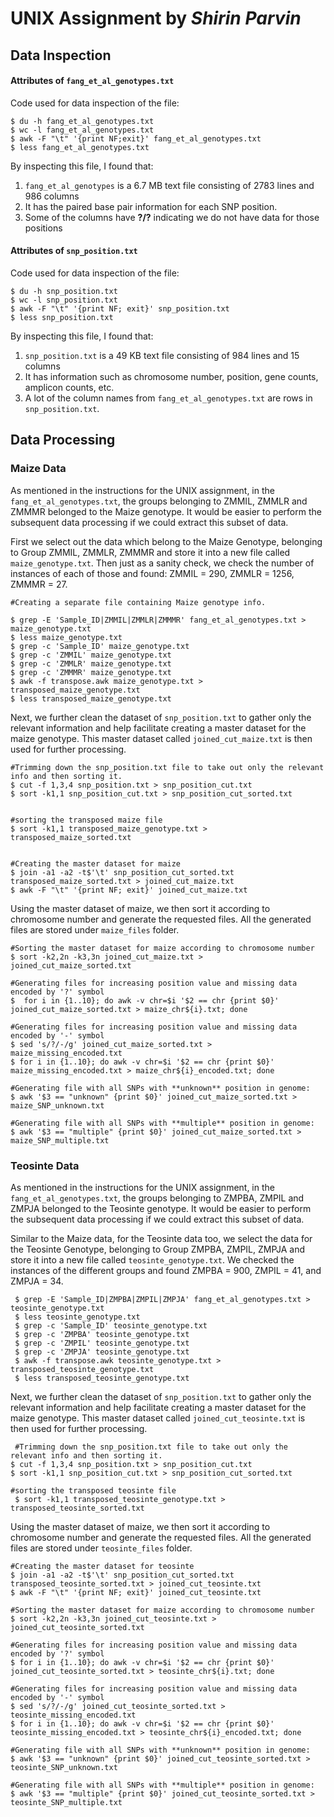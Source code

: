 # **UNIX Assignment** by _Shirin Parvin_

## **Data Inspection** 

#### Attributes of `fang_et_al_genotypes.txt`

Code used for data inspection of the file:

```
$ du -h fang_et_al_genotypes.txt
$ wc -l fang_et_al_genotypes.txt
$ awk -F "\t" '{print NF;exit}' fang_et_al_genotypes.txt
$ less fang_et_al_genotypes.txt
```

By inspecting this file, I found that:
1. `fang_et_al_genotypes` is a 6.7 MB text file consisting of 2783 lines and 986 columns
2. It has the paired base pair information for each SNP position.
3. Some of the columns have **?/?** indicating we do not have data for those positions

#### Attributes of `snp_position.txt`

Code used for data inspection of the file:

```
$ du -h snp_position.txt
$ wc -l snp_position.txt
$ awk -F "\t" '{print NF; exit}' snp_position.txt
$ less snp_position.txt
```
By inspecting this file, I found that:
1. `snp_position.txt` is a 49 KB text file consisting of 984 lines and 15 columns
2. It has information such as chromosome number, position, gene counts, amplicon counts, etc. 
3. A lot of the column names from `fang_et_al_genotypes.txt` are rows in `snp_position.txt`.


## **Data Processing** 


### Maize Data

As mentioned in the instructions for the UNIX assignment, in the `fang_et_al_genotypes.txt`, the groups belonging to ZMMIL, ZMMLR and ZMMMR belonged to the Maize genotype. It would be easier to perform the subsequent data processing if we could extract this subset of data.

First we select out the data which belong to the Maize Genotype, belonging to Group ZMMIL, ZMMLR, ZMMMR and store it into a new file called `maize_genotype.txt`. 
Then just as a sanity check, we check the number of instances of each of those and found: ZMMIL = 290, ZMMLR = 1256, ZMMMR = 27. 


```
#Creating a separate file containing Maize genotype info.

$ grep -E 'Sample_ID|ZMMIL|ZMMLR|ZMMMR' fang_et_al_genotypes.txt > maize_genotype.txt
$ less maize_genotype.txt
$ grep -c 'Sample_ID' maize_genotype.txt
$ grep -c 'ZMMIL' maize_genotype.txt
$ grep -c 'ZMMLR' maize_genotype.txt
$ grep -c 'ZMMMR' maize_genotype.txt
$ awk -f transpose.awk maize_genotype.txt > transposed_maize_genotype.txt
$ less transposed_maize_genotype.txt
```

Next, we further clean the dataset of `snp_position.txt` to gather only the relevant information and help facilitate creating a master dataset for the maize genotype. This master dataset called `joined_cut_maize.txt` is then used for further processing.

```
#Trimming down the snp_position.txt file to take out only the relevant info and then sorting it.
$ cut -f 1,3,4 snp_position.txt > snp_position_cut.txt
$ sort -k1,1 snp_position_cut.txt > snp_position_cut_sorted.txt


#sorting the transposed maize file 
$ sort -k1,1 transposed_maize_genotype.txt > transposed_maize_sorted.txt


#Creating the master dataset for maize
$ join -a1 -a2 -t$'\t' snp_position_cut_sorted.txt transposed_maize_sorted.txt > joined_cut_maize.txt
$ awk -F "\t" '{print NF; exit}' joined_cut_maize.txt
```

Using the master dataset of maize, we then sort it according to chromosome number and generate the requested files. All the generated files are stored under `maize_files` folder.

```
#Sorting the master dataset for maize according to chromosome number
$ sort -k2,2n -k3,3n joined_cut_maize.txt > joined_cut_maize_sorted.txt

#Generating files for increasing position value and missing data encoded by '?' symbol
$  for i in {1..10}; do awk -v chr=$i '$2 == chr {print $0}' joined_cut_maize_sorted.txt > maize_chr${i}.txt; done

#Generating files for increasing position value and missing data encoded by '-' symbol
$ sed 's/?/-/g' joined_cut_maize_sorted.txt > maize_missing_encoded.txt
$ for i in {1..10}; do awk -v chr=$i '$2 == chr {print $0}' maize_missing_encoded.txt > maize_chr${i}_encoded.txt; done

#Generating file with all SNPs with **unknown** position in genome:
$ awk '$3 == "unknown" {print $0}' joined_cut_maize_sorted.txt > maize_SNP_unknown.txt

#Generating file with all SNPs with **multiple** position in genome:
$ awk '$3 == "multiple" {print $0}' joined_cut_maize_sorted.txt > maize_SNP_multiple.txt
```




### Teosinte Data

As mentioned in the instructions for the UNIX assignment, in the `fang_et_al_genotypes.txt`, the groups belonging to ZMPBA, ZMPIL and ZMPJA belonged to the Teosinte genotype. It would be easier to perform the subsequent data processing if we could extract this subset of data.

Similar to the Maize data, for the Teosinte data too, we select the data for the Teosinte Genotype, belonging to Group ZMPBA, ZMPIL, ZMPJA and store it into a new file called `teosinte_genotype.txt`. We checked the instances of the different groups and found ZMPBA = 900, ZMPIL = 41, and ZMPJA = 34.

```
 $ grep -E 'Sample_ID|ZMPBA|ZMPIL|ZMPJA' fang_et_al_genotypes.txt > teosinte_genotype.txt
 $ less teosinte_genotype.txt
 $ grep -c 'Sample_ID' teosinte_genotype.txt
 $ grep -c 'ZMPBA' teosinte_genotype.txt
 $ grep -c 'ZMPIL' teosinte_genotype.txt
 $ grep -c 'ZMPJA' teosinte_genotype.txt
 $ awk -f transpose.awk teosinte_genotype.txt > transposed_teosinte_genotype.txt
 $ less transposed_teosinte_genotype.txt
 ```
Next, we further clean the dataset of `snp_position.txt` to gather only the relevant information and help facilitate creating a master dataset for the maize genotype. This master dataset called `joined_cut_teosinte.txt` is then used for further processing.

```
 #Trimming down the snp_position.txt file to take out only the relevant info and then sorting it.
$ cut -f 1,3,4 snp_position.txt > snp_position_cut.txt
$ sort -k1,1 snp_position_cut.txt > snp_position_cut_sorted.txt

#sorting the transposed teosinte file
 $ sort -k1,1 transposed_teosinte_genotype.txt > transposed_teosinte_sorted.txt
```

Using the master dataset of maize, we then sort it according to chromosome number and generate the requested files. All the generated files are stored under `teosinte_files` folder.

```
#Creating the master dataset for teosinte
$ join -a1 -a2 -t$'\t' snp_position_cut_sorted.txt transposed_teosinte_sorted.txt > joined_cut_teosinte.txt
$ awk -F "\t" '{print NF; exit}' joined_cut_teosinte.txt

#Sorting the master dataset for maize according to chromosome number
$ sort -k2,2n -k3,3n joined_cut_teosinte.txt > joined_cut_teosinte_sorted.txt

#Generating files for increasing position value and missing data encoded by '?' symbol
$ for i in {1..10}; do awk -v chr=$i '$2 == chr {print $0}' joined_cut_teosinte_sorted.txt > teosinte_chr${i}.txt; done

#Generating files for increasing position value and missing data encoded by '-' symbol
$ sed 's/?/-/g' joined_cut_teosinte_sorted.txt > teosinte_missing_encoded.txt
$ for i in {1..10}; do awk -v chr=$i '$2 == chr {print $0}' teosinte_missing_encoded.txt > teosinte_chr${i}_encoded.txt; done

#Generating file with all SNPs with **unknown** position in genome:
$ awk '$3 == "unknown" {print $0}' joined_cut_teosinte_sorted.txt > teosinte_SNP_unknown.txt

#Generating file with all SNPs with **multiple** position in genome:
$ awk '$3 == "multiple" {print $0}' joined_cut_teosinte_sorted.txt > teosinte_SNP_multiple.txt

```



